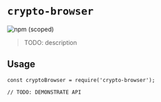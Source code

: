 # `crypto-browser`

![npm (scoped)](https://img.shields.io/npm/v/@casual-simulation/crypto-browser.svg)

> TODO: description

## Usage

```
const cryptoBrowser = require('crypto-browser');

// TODO: DEMONSTRATE API
```
